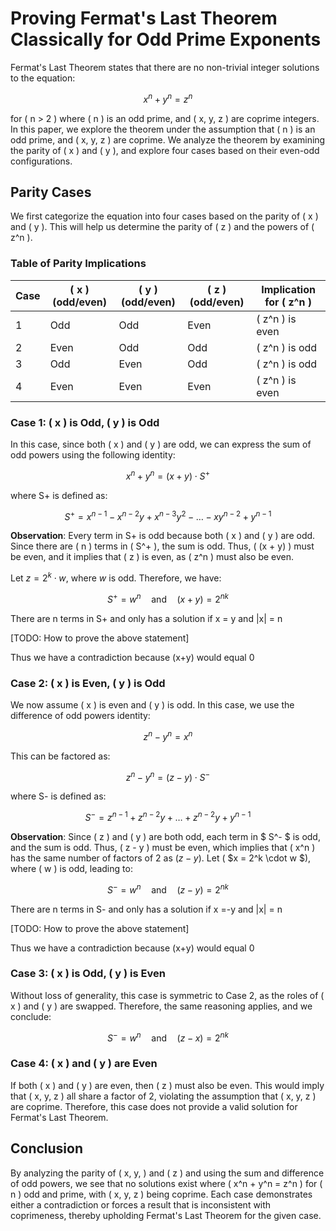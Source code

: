 # Proving Fermat's Last Theorem Classically for Odd Prime Exponents

Fermat's Last Theorem states that there are no non-trivial integer solutions to the equation:

$$x^n + y^n = z^n$$

for \( n > 2 \) where \( n \) is an odd prime, and \( x, y, z \) are coprime integers. In this paper, we explore the theorem under the assumption that \( n \) is an odd prime, and \( x, y, z \) are coprime. We analyze the theorem by examining the parity of \( x \) and \( y \), and explore four cases based on their even-odd configurations.

## Parity Cases

We first categorize the equation into four cases based on the parity of \( x \) and \( y \). This will help us determine the parity of \( z \) and the powers of \( z^n \). 

### Table of Parity Implications

| Case | \( x \) (odd/even) | \( y \) (odd/even) | \( z \) (odd/even) | Implication for \( z^n \) |
|------|-------------------|--------------------|--------------------|--------------------------|
| 1    | Odd               | Odd                | Even               | \( z^n \) is even         |
| 2    | Even              | Odd                | Odd                | \( z^n \) is odd          |
| 3    | Odd               | Even               | Odd                | \( z^n \) is odd          |
| 4    | Even              | Even               | Even               | \( z^n \) is even         |

### Case 1: \( x \) is Odd, \( y \) is Odd
In this case, since both \( x \) and \( y \) are odd, we can express the sum of odd powers using the following identity:

$$
x^n + y^n = (x + y) \cdot S^+
$$

where S+ is defined as:

$$
S^+ = x^{n-1} - x^{n-2}y + x^{n-3}y^2 - \dots - xy^{n-2} + y^{n-1}
$$

**Observation**: Every term in S+ is odd because both \( x \) and \( y \) are odd. Since there are \( n \) terms in \( S^+ \), the sum is odd. Thus, \( (x + y) \) must be even, and it implies that \( z \) is even, as \( z^n \) must also be even.


Let $z = 2^k \cdot w$, where $w$ is odd. Therefore, we have:




$$
S^+ = w^n \quad \text{and} \quad (x + y) = 2^{nk}
$$

There are n terms in S+ and only has a solution if x = y and |x| = n

[TODO: How to prove the above statement]

Thus we have a contradiction because (x+y) would equal 0

### Case 2: \( x \) is Even, \( y \) is Odd
We now assume \( x \) is even and \( y \) is odd. In this case, we use the difference of odd powers identity:

$$
z^n - y^n = x^n
$$

This can be factored as:

$$
z^n - y^n = (z - y) \cdot S^-
$$

where S- is defined as:

$$
S^- = z^{n-1} + z^{n-2}y + \dots + z^{n-2}y + y^{n-1}
$$

**Observation**: Since \( z \) and \( y \) are both odd, each term in $ S^- $ is odd, and the sum is odd. Thus, \( z - y \) must be even, which implies that \( x^n \) has the same number of factors of 2 as $( z - y )$. Let ( $x = 2^k \cdot w $), where \( w \) is odd, leading to:

$$
S^- = w^n \quad \text{and} \quad (z - y) = 2^{nk}
$$

There are n terms in S- and only has a solution if x =-y and |x| = n

[TODO: How to prove the above statement]

Thus we have a contradiction because (x+y) would equal 0

### Case 3: \( x \) is Odd, \( y \) is Even
Without loss of generality, this case is symmetric to Case 2, as the roles of \( x \) and \( y \) are swapped. Therefore, the same reasoning applies, and we conclude:

$$
S^- = w^n \quad \text{and} \quad (z - x) = 2^{nk}
$$

### Case 4: \( x \) and \( y \) are Even
If both \( x \) and \( y \) are even, then \( z \) must also be even. This would imply that \( x, y, z \) all share a factor of 2, violating the assumption that \( x, y, z \) are coprime. Therefore, this case does not provide a valid solution for Fermat's Last Theorem.

## Conclusion

By analyzing the parity of \( x, y, \) and \( z \) and using the sum and difference of odd powers, we see that no solutions exist where \( x^n + y^n = z^n \) for \( n \) odd and prime, with \( x, y, z \) being coprime. Each case demonstrates either a contradiction or forces a result that is inconsistent with coprimeness, thereby upholding Fermat's Last Theorem for the given case.
